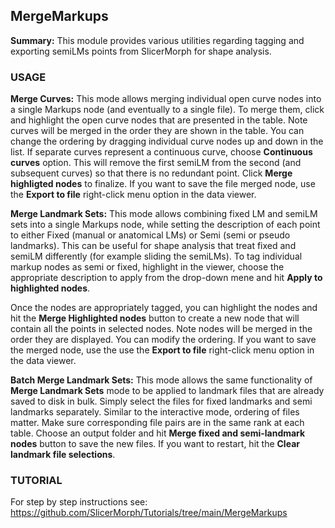 ## MergeMarkups
**Summary:** This module provides various utilities regarding tagging and exporting semiLMs points from SlicerMorph for shape analysis. 

### USAGE

**Merge Curves:** This mode allows merging individual open curve nodes into a single Markups node (and eventually to a single file). To merge them, click and highlight the open curve nodes that are presented in the table. Note curves will be merged in the order they are shown in the table. You can change the ordering by dragging  individual curve nodes up and down in the list. If separate curves represent a continuous curve, choose **Continuous curves** option. This will remove the first semiLM from the second (and subsequent curves) so that there is no redundant point. Click **Merge  highligted nodes** to finalize. If you want to save the file merged node, use the **Export to file** right-click menu option in the data viewer.

**Merge Landmark Sets:** This mode allows combining fixed LM and semiLM sets into a single Markups node, while setting the description of each point to either Fixed (manual or anatomical LMs) or Semi (semi or pseudo landmarks). This can be useful for shape analysis that treat fixed and semiLM differently (for example sliding the semiLMs). To tag individual markup nodes as semi or fixed, highlight in the viewer, choose the appropriate description to apply from the drop-down mene and hit **Apply to highlighted nodes**.   

Once the nodes are appropriately tagged, you can highlight the nodes and hit the **Merge Highlighted nodes** button to create a new node that will contain all the points in selected nodes. Note nodes will be merged in the order they are displayed. You can modify the ordering.  If you want to save the merged node, use the use the **Export to file** right-click menu option in the data viewer.

**Batch Merge Landmark Sets:** This mode allows the same functionality of **Merge Landmark Sets** mode to be applied to landmark files that are already saved to disk in bulk. Simply select the files for fixed landmarks and semi landmarks separately. Similar to the interactive mode, ordering of files matter. Make sure corresponding file pairs are in the same rank at each table. Choose an output folder and hit **Merge fixed and semi-landmark nodes** button to save the new files. If you want to restart, hit the **Clear landmark file selections**. 

### TUTORIAL
For step by step instructions see: https://github.com/SlicerMorph/Tutorials/tree/main/MergeMarkups

